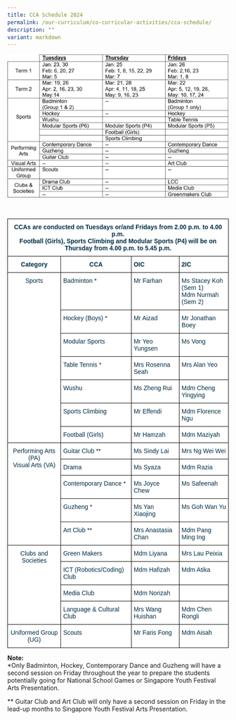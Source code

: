 ```yaml
---
title: CCA Schedule 2024
permalink: /our-curriculum/co-curricular-activities/cca-schedule/
description: ""
variant: markdown
---
```

![](/images/ccaschedule2024.png)

<style type="text/css">
.tg  {border-collapse:collapse;border-spacing:0;}
.tg td{border-color:black;border-style:solid;border-width:1px;font-family:Arial, sans-serif;font-size:14px;
  overflow:hidden;padding:10px 5px;word-break:normal;}
.tg th{border-color:black;border-style:solid;border-width:1px;font-family:Arial, sans-serif;font-size:14px;
  font-weight:normal;overflow:hidden;padding:10px 5px;word-break:normal;}
.tg .tg-dzgf{background-color:#FFF;color:#002D46;font-weight:bold;text-align:center;vertical-align:top}
.tg .tg-h1v5{background-color:#FFF;color:#002D46;font-weight:bold;text-align:left;vertical-align:top}
.tg .tg-ilyo{background-color:#FFF;color:#002D46;text-align:center;vertical-align:top}
.tg .tg-vd2a{background-color:#FFF;color:#002D46;text-align:left;vertical-align:top}

</style><br>
<table class="tg">
<thead>
   <tr><td class="tg-dzgf" colspan="4">CCAs are conducted on Tuesdays or/and Fridays from 2.00 p.m. to 4.00 p.m.<br>Football (Girls), Sports Climbing and Modular Sports (P4) will be on Thursday from 4.00 p.m. to 5.45 p.m.
		</td>
		</tr><tr>
	  <th class="tg-dzgf">Category<br></th>
    <th class="tg-dzgf">CCA<br></th>
    <th class="tg-h1v5">OIC<br></th>
    <th class="tg-h1v5">2IC<br></th>
  </tr>
</thead>
<tbody>
  
  <tr>
    <td class="tg-ilyo" rowspan="7">Sports<br></td>
    <td class="tg-vd2a">Badminton *<br></td>
    <td class="tg-vd2a">Mr Farhan<br></td>
    <td class="tg-vd2a">Ms Stacey Koh<br>(Sem 1)<br>Mdm Nurmah<br>(Sem 2)</td>
  </tr>
  <tr>
    <td class="tg-vd2a">Hockey (Boys) *<br></td>
    <td class="tg-vd2a">Mr Aizad<br></td>
    <td class="tg-vd2a">Mr Jonathan Boey</td>
  </tr>
  <tr>
    <td class="tg-vd2a">Modular Sports<br></td>
    <td class="tg-vd2a">Mr Yeo Yungsen<br></td>
    <td class="tg-vd2a">Ms Vong<br></td>
  </tr>
  <tr>
    <td class="tg-vd2a">Table Tennis *<br></td>
    <td class="tg-vd2a">Mrs Rosenna Seah<br></td>
    <td class="tg-vd2a">Mrs Alan Yeo</td>
  </tr>
  <tr>
    <td class="tg-vd2a">Wushu<br></td>
    <td class="tg-vd2a">Ms Zheng Rui<br></td>
    <td class="tg-vd2a">Mdm Cheng Yingying</td>
	</tr>
  <tr>
    <td class="tg-vd2a">Sports Climbing<br></td>
    <td class="tg-vd2a">Mr Effendi<br></td>
    <td class="tg-vd2a">Mdm Florence Ngu</td>
	</tr>
  <tr>
    <td class="tg-vd2a">Football (Girls)<br></td>
    <td class="tg-vd2a">Mr Hamzah<br></td>
    <td class="tg-vd2a">Mdm Maziyah</td>
  </tr>
  <tr>
    <td class="tg-ilyo" rowspan="5">Performing Arts (PA)<br>Visual Arts (VA)<br></td>
    <td class="tg-vd2a">Guitar Club **<br></td>
    <td class="tg-vd2a">Ms Sindy Lai<br></td>
    <td class="tg-vd2a">Mrs Ng Wei Wei</td>
  </tr>
  <tr>
    <td class="tg-vd2a">Drama<br></td>
    <td class="tg-vd2a">Ms Syaza<br></td>
    <td class="tg-vd2a">Mdm Razia</td>
  </tr>
  <tr>
    <td class="tg-vd2a">Contemporary Dance *<br></td>
    <td class="tg-vd2a">Ms Joyce Chew<br></td>
    <td class="tg-vd2a">Ms Safeenah</td>
  </tr>
  <tr>
    <td class="tg-vd2a">Guzheng *<br></td>
    <td class="tg-vd2a">Ms Yan Xiaojing<br></td>
    <td class="tg-vd2a">Ms Goh Wan Yu</td>
  </tr>
  <tr>
    <td class="tg-vd2a">Art Club **<br></td>
    <td class="tg-vd2a">Mrs Anastasia Chan<br></td>
    <td class="tg-vd2a">Mdm Pang Ming Ing</td>
  </tr>
  <tr>
    <td class="tg-ilyo" rowspan="4">Clubs and Societies<br></td>
    <td class="tg-vd2a">Green Makers<br></td>
    <td class="tg-vd2a">Mdm Liyana<br></td>
    <td class="tg-vd2a">Mrs Lau Peixia</td>
  </tr>
  <tr>
    <td class="tg-vd2a">ICT (Robotics/Coding) Club<br></td>
    <td class="tg-vd2a">Mdm Hafizah<br></td>
    <td class="tg-vd2a">Mdm Atika</td>
  </tr>
  <tr>
    <td class="tg-vd2a">Media Club<br></td>
    <td class="tg-vd2a">Mdm Norizah<br></td>
    <td class="tg-vd2a"></td>
  </tr>
  <tr>
    <td class="tg-vd2a">Language &amp; Cultural Club<br></td>
    <td class="tg-vd2a">Mrs Wang Huishan<br></td>
    <td class="tg-vd2a">Mdm Chen Rongli</td>
  </tr>
  <tr>
    <td class="tg-ilyo">Uniformed Group (UG)<br></td>
    <td class="tg-vd2a">Scouts<br></td>
    <td class="tg-vd2a">Mr Faris Fong<br></td>
    <td class="tg-vd2a">Mdm Aisah</td>
  </tr>
</tbody>
</table>

**Note:**  
*Only Badminton, Hockey, Contemporary Dance and Guzheng will have a second session on Friday throughout the year to prepare the students potentially going for National School Games or Singapore Youth Festival Arts Presentation.

** Guitar Club and Art Club will only have a second session on Friday in the lead-up months to Singapore Youth Festival Arts Presentation.